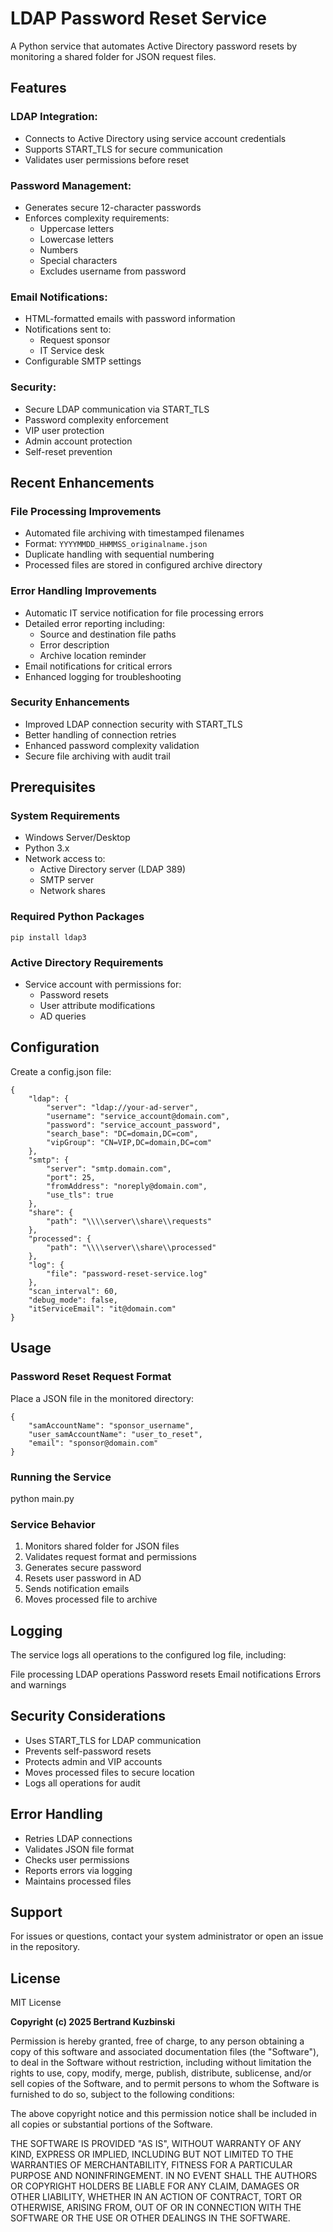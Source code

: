 # LDAP Password Reset Service
A Python service that automates Active Directory password resets by monitoring a shared folder for JSON request files.

## Features

### LDAP Integration:
- Connects to Active Directory using service account credentials
- Supports START_TLS for secure communication
- Validates user permissions before reset

### Password Management:
- Generates secure 12-character passwords
- Enforces complexity requirements:
    - Uppercase letters
    - Lowercase letters
    - Numbers
    - Special characters
    - Excludes username from password

### Email Notifications:
- HTML-formatted emails with password information
- Notifications sent to:
    - Request sponsor
    - IT Service desk
- Configurable SMTP settings

### Security:
- Secure LDAP communication via START_TLS
- Password complexity enforcement
- VIP user protection
- Admin account protection
- Self-reset prevention

## Recent Enhancements

### File Processing Improvements
- Automated file archiving with timestamped filenames
- Format: `YYYYMMDD_HHMMSS_originalname.json`
- Duplicate handling with sequential numbering
- Processed files are stored in configured archive directory

### Error Handling Improvements
- Automatic IT service notification for file processing errors
- Detailed error reporting including:
  - Source and destination file paths
  - Error description
  - Archive location reminder
- Email notifications for critical errors
- Enhanced logging for troubleshooting

### Security Enhancements
- Improved LDAP connection security with START_TLS
- Better handling of connection retries
- Enhanced password complexity validation
- Secure file archiving with audit trail

## Prerequisites

### System Requirements
  
- Windows Server/Desktop
- Python 3.x
- Network access to:
    - Active Directory server (LDAP 389)
    - SMTP server
    - Network shares

### Required Python Packages

    pip install ldap3

### Active Directory Requirements

- Service account with permissions for:
    - Password resets
    - User attribute modifications    
    - AD queries

## Configuration

Create a config.json file:

    {
        "ldap": {
            "server": "ldap://your-ad-server",
            "username": "service_account@domain.com",
            "password": "service_account_password",
            "search_base": "DC=domain,DC=com",
            "vipGroup": "CN=VIP,DC=domain,DC=com"
        },
        "smtp": {
            "server": "smtp.domain.com",
            "port": 25,
            "fromAddress": "noreply@domain.com",
            "use_tls": true
        },
        "share": {
            "path": "\\\\server\\share\\requests"
        },
        "processed": {
            "path": "\\\\server\\share\\processed"
        },
        "log": {
            "file": "password-reset-service.log"
        },
        "scan_interval": 60,
        "debug_mode": false,
        "itServiceEmail": "it@domain.com"
    }

## Usage

### Password Reset Request Format

Place a JSON file in the monitored directory:

    {
        "samAccountName": "sponsor_username",
        "user_samAccountName": "user_to_reset",
        "email": "sponsor@domain.com"
    }

### Running the Service

python main.py

### Service Behavior
1. Monitors shared folder for JSON files
2. Validates request format and permissions
3. Generates secure password
4. Resets user password in AD
5. Sends notification emails
6. Moves processed file to archive

##  Logging

The service logs all operations to the configured log file, including:

File processing
LDAP operations
Password resets
Email notifications
Errors and warnings

## Security Considerations

- Uses START_TLS for LDAP communication
- Prevents self-password resets
- Protects admin and VIP accounts
- Moves processed files to secure location
- Logs all operations for audit

## Error Handling

- Retries LDAP connections
- Validates JSON file format
- Checks user permissions
- Reports errors via logging
- Maintains processed files

## Support

For issues or questions, contact your system administrator or open an issue in the repository.

## License

MIT License

**Copyright (c) 2025 Bertrand Kuzbinski**

Permission is hereby granted, free of charge, to any person obtaining a copy
of this software and associated documentation files (the "Software"), to deal
in the Software without restriction, including without limitation the rights
to use, copy, modify, merge, publish, distribute, sublicense, and/or sell
copies of the Software, and to permit persons to whom the Software is
furnished to do so, subject to the following conditions:

The above copyright notice and this permission notice shall be included in all
copies or substantial portions of the Software.

THE SOFTWARE IS PROVIDED "AS IS", WITHOUT WARRANTY OF ANY KIND, EXPRESS OR
IMPLIED, INCLUDING BUT NOT LIMITED TO THE WARRANTIES OF MERCHANTABILITY,
FITNESS FOR A PARTICULAR PURPOSE AND NONINFRINGEMENT. IN NO EVENT SHALL THE
AUTHORS OR COPYRIGHT HOLDERS BE LIABLE FOR ANY CLAIM, DAMAGES OR OTHER
LIABILITY, WHETHER IN AN ACTION OF CONTRACT, TORT OR OTHERWISE, ARISING FROM,
OUT OF OR IN CONNECTION WITH THE SOFTWARE OR THE USE OR OTHER DEALINGS IN THE
SOFTWARE.